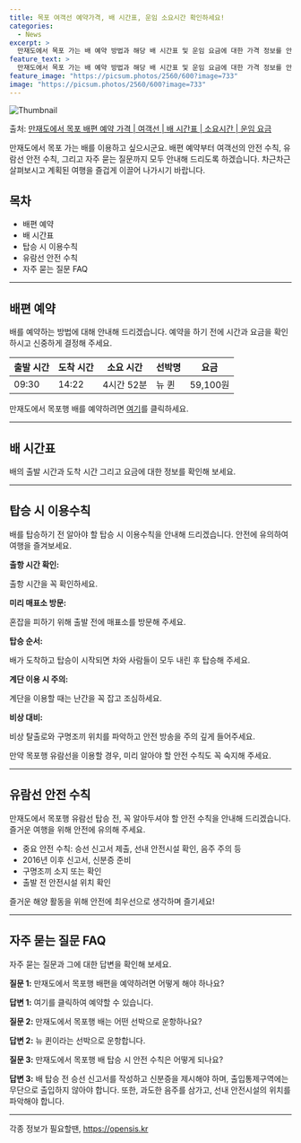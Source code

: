 ```yaml
---
title: 목포 여객선 예약가격, 배 시간표, 운임 소요시간 확인하세요!
categories:
  - News
excerpt: >
  만재도에서 목포 가는 배 예약 방법과 해당 배 시간표 및 운임 요금에 대한 가격 정보를 안내 드리겠습니다. 안전하고 재밋는 목포행 여행을 위해 아래 정보 참고하시기 바랍니다. 목포행 배편 예약하기 👈 클릭만재도에서 목포행 배 시간표출발 시간도착 시간소요 시간선박명요금09:3014:224시간 52분뉴 퀸59,100원목포행 배편 예약하기 👈 클릭만재도에서 목포행 여객선 탑승 시 이용수칙만재도에서 목포행 배를 이용할 때 꼭 알아두어야 할 탑승 시 이용수칙을 소개합니다. 주요 사항:출항 시간 확인: 출항 시간을 확인합니다.미리 매표소 방문: 출항 시간이 가까워지면 혼잡할 수 있으므로 미리 매표소를 방문하여 출발 준비를 합니다.탑승 순서: 배가 도착하고 탑승이 시작되면 차와 사람들이 모두 내린 후 탑승합니다.계단..
feature_text: >
  만재도에서 목포 가는 배 예약 방법과 해당 배 시간표 및 운임 요금에 대한 가격 정보를 안내 드리겠습니다. 안전하고 재밋는 목포행 여행을 위해 아래 정보 참고하시기 바랍니다. 목포행 배편 예약하기 👈 클릭만재도에서 목포행 배 시간표출발 시간도착 시간소요 시간선박명요금09:3014:224시간 52분뉴 퀸59,100원목포행 배편 예약하기 👈 클릭만재도에서 목포행 여객선 탑승 시 이용수칙만재도에서 목포행 배를 이용할 때 꼭 알아두어야 할 탑승 시 이용수칙을 소개합니다. 주요 사항:출항 시간 확인: 출항 시간을 확인합니다.미리 매표소 방문: 출항 시간이 가까워지면 혼잡할 수 있으므로 미리 매표소를 방문하여 출발 준비를 합니다.탑승 순서: 배가 도착하고 탑승이 시작되면 차와 사람들이 모두 내린 후 탑승합니다.계단..
feature_image: "https://picsum.photos/2560/600?image=733"
image: "https://picsum.photos/2560/600?image=733"
---
```


![Thumbnail](https://img1.daumcdn.net/thumb/R800x0/?scode=mtistory2&fname=https%3A%2F%2Fblog.kakaocdn.net%2Fdn%2FTm2d1%2FbtsHDMq6HFC%2FrkPjGOTGuPiN6WqCXt68lk%2Fimg.webp)

<p>출처: <a href="https://opensis.kr/entry/%EB%A7%8C%EC%9E%AC%EB%8F%84%EC%97%90%EC%84%9C-%EB%AA%A9%ED%8F%AC-%EB%B0%B0%ED%8E%B8-%EC%98%88%EC%95%BD-%EA%B0%80%EA%B2%A9-%EC%97%AC%EA%B0%9D%EC%84%A0-%EB%B0%B0-%EC%8B%9C%EA%B0%84%ED%91%9C-%EC%86%8C%EC%9A%94%EC%8B%9C%EA%B0%84-%EC%9A%B4%EC%9E%84-%EC%9A%94%EA%B8%88" rel="dofollow">만재도에서 목포 배편 예약 가격 | 여객선 | 배 시간표 | 소요시간 | 운임 요금</a> </p>

만재도에서 목포 가는 배를 이용하고 싶으시군요. 배편 예약부터 여객선의 안전 수칙, 유람선 안전 수칙, 그리고 자주 묻는 질문까지 모두
안내해 드리도록 하겠습니다. 차근차근 살펴보시고 계획된 여행을 즐겁게 이끌어 나가시기 바랍니다.

## 목차

  * 배편 예약
  * 배 시간표
  * 탑승 시 이용수칙
  * 유람선 안전 수칙
  * 자주 묻는 질문 FAQ

* * *

## 배편 예약

배를 예약하는 방법에 대해 안내해 드리겠습니다. 예약을 하기 전에 시간과 요금을 확인하시고 신중하게 결정해 주세요.

**출발 시간** | **도착 시간** | **소요 시간** | **선박명** | **요금**  
---|---|---|---|---  
09:30 | 14:22 | 4시간 52분 | 뉴 퀸 | 59,100원  
  
만재도에서 목포행 배를 예약하려면 [여기](예약링크)를 클릭하세요.

* * *

## 배 시간표

배의 출발 시간과 도착 시간 그리고 요금에 대한 정보를 확인해 보세요.

* * *

## 탑승 시 이용수칙

배를 탑승하기 전 알아야 할 탑승 시 이용수칙을 안내해 드리겠습니다. 안전에 유의하여 여행을 즐겨보세요.

**출항 시간 확인:**

출항 시간을 꼭 확인하세요.

**미리 매표소 방문:**

혼잡을 피하기 위해 출발 전에 매표소를 방문해 주세요.

**탑승 순서:**

배가 도착하고 탑승이 시작되면 차와 사람들이 모두 내린 후 탑승해 주세요.

**계단 이용 시 주의:**

계단을 이용할 때는 난간을 꼭 잡고 조심하세요.

**비상 대비:**

비상 탈출로와 구명조끼 위치를 파악하고 안전 방송을 주의 깊게 들어주세요.

만약 목포행 유람선을 이용할 경우, 미리 알아야 할 안전 수칙도 꼭 숙지해 주세요.

* * *

## 유람선 안전 수칙

만재도에서 목포행 유람선 탑승 전, 꼭 알아두셔야 할 안전 수칙을 안내해 드리겠습니다. 즐거운 여행을 위해 안전에 유의해 주세요.

  * 중요 안전 수칙: 승선 신고서 제출, 선내 안전시설 확인, 음주 주의 등
  * 2016년 이후 신고서, 신분증 준비
  * 구명조끼 소지 또는 확인
  * 출발 전 안전시설 위치 확인

즐거운 해양 활동을 위해 안전에 최우선으로 생각하며 즐기세요!

* * *

## 자주 묻는 질문 FAQ

자주 묻는 질문과 그에 대한 답변을 확인해 보세요.

**질문 1:** 만재도에서 목포행 배편을 예약하려면 어떻게 해야 하나요?

**답변 1:** 여기를 클릭하여 예약할 수 있습니다.

**질문 2:** 만재도에서 목포행 배는 어떤 선박으로 운항하나요?

**답변 2:** 뉴 퀸이라는 선박으로 운항합니다.

**질문 3:** 만재도에서 목포행 배 탑승 시 안전 수칙은 어떻게 되나요?

**답변 3:** 배 탑승 전 승선 신고서를 작성하고 신분증을 제시해야 하며, 출입통제구역에는 무단으로 출입하지 않아야 합니다. 또한,
과도한 음주를 삼가고, 선내 안전시설의 위치를 파악해야 합니다.

* * *



 

각종 정보가 필요할땐, <a href="https://opensis.kr" rel="dofollow">https://opensis.kr</a>


